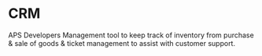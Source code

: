 # CRM
APS Developers
Management tool to keep track of inventory from purchase & sale of goods & ticket management to assist with customer support.
